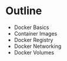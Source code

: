 # Outline

* Docker Basics
* Container Images
* Docker Registry
* Docker Networking
* Docker Volumes

